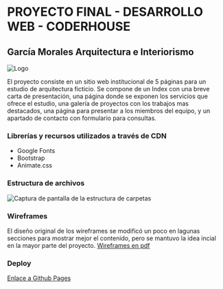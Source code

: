 # PROYECTO FINAL - DESARROLLO WEB - CODERHOUSE 
## García Morales Arquitectura e Interiorismo

![Logo](https://i.ibb.co/WB13vZ8/Garcia-Morales.jpg)

El proyecto consiste en un sitio web institucional de 5 páginas para un estudio de arquitectura ficticio. Se compone de un Index con una breve carta de presentación, una página donde se exponen los servicios que ofrece el estudio, una galería de proyectos con los trabajos mas destacados, una página para presentar a los miembros del equipo, y un apartado de contacto con formulario para consultas.

### Librerías y recursos utilizados a través de CDN
- Google Fonts
- Bootstrap
- Animate.css

### Estructura de archivos

![Captura de pantalla de la estructura de carpetas](https://i.ibb.co/mzVT6Qr/Captura-de-pantalla-2023-03-29-a-la-s-19-07-53.png)

### Wireframes

El diseño original de los wireframes se modificó un poco en lagunas secciones para mostrar mejor el contenido, pero se mantuvo la idea incial en la mayor parte del proyecto.
[Wireframes en pdf](https://drive.google.com/file/d/1m_QJLecsoelOr8yDg4wdX-nPxdG9Tltk/view?usp=sharing)

### Deploy

[Enlace a Github Pages](https://ayelengoez.github.io/CODERHOUSE/)


